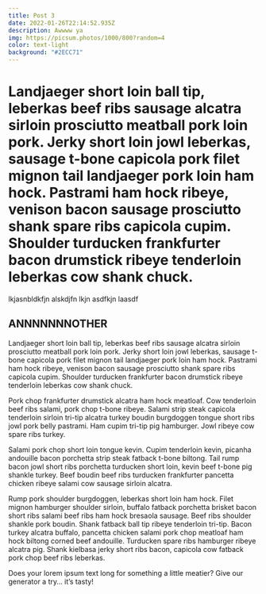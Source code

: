 ```yaml
---
title: Post 3
date: 2022-01-26T22:14:52.935Z
description: Awwww ya
img: https://picsum.photos/1000/800?random=4
color: text-light
background: "#2ECC71"
---
```

<h1 class="display-1">Landjaeger short loin ball tip, leberkas beef ribs sausage alcatra sirloin prosciutto meatball pork loin pork. Jerky short loin jowl leberkas, sausage t-bone capicola pork filet mignon tail landjaeger pork loin ham hock. Pastrami ham hock ribeye, venison bacon sausage prosciutto shank spare ribs capicola cupim. Shoulder turducken frankfurter bacon drumstick ribeye tenderloin leberkas cow shank chuck.</h1>

lkjasnbldkfjn alskdjfn lkjn asdfkjn laasdf

## ANNNNNNNOTHER

Landjaeger short loin ball tip, leberkas beef ribs sausage alcatra sirloin prosciutto meatball pork loin pork. Jerky short loin jowl leberkas, sausage t-bone capicola pork filet mignon tail landjaeger pork loin ham hock. Pastrami ham hock ribeye, venison bacon sausage prosciutto shank spare ribs capicola cupim. Shoulder turducken frankfurter bacon drumstick ribeye tenderloin leberkas cow shank chuck.

Pork chop frankfurter drumstick alcatra ham hock meatloaf. Cow tenderloin beef ribs salami, pork chop t-bone ribeye. Salami strip steak capicola tenderloin sirloin tri-tip alcatra turkey boudin burgdoggen tongue short ribs jowl pork belly pastrami. Ham cupim tri-tip pig hamburger. Jowl ribeye cow spare ribs turkey.

Salami pork chop short loin tongue kevin. Cupim tenderloin kevin, picanha andouille bacon porchetta strip steak fatback t-bone biltong. Tail rump bacon jowl short ribs porchetta turducken short loin, kevin beef t-bone pig shankle turkey. Beef boudin beef ribs turducken frankfurter pancetta chicken ribeye salami cow sausage sirloin alcatra.

Rump pork shoulder burgdoggen, leberkas short loin ham hock. Filet mignon hamburger shoulder sirloin, buffalo fatback porchetta brisket bacon short ribs salami beef ribs ham hock bresaola sausage. Beef ribs shoulder shankle pork boudin. Shank fatback ball tip ribeye tenderloin tri-tip. Bacon turkey alcatra buffalo, pancetta chicken salami pork chop meatloaf ham hock biltong corned beef andouille. Turducken spare ribs hamburger ribeye alcatra pig. Shank kielbasa jerky short ribs bacon, capicola cow fatback pork chop beef ribs leberkas.

Does your lorem ipsum text long for something a little meatier? Give our generator a try… it’s tasty!